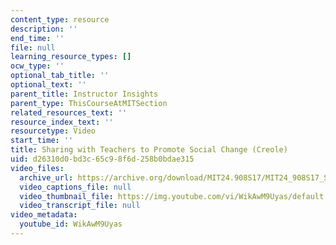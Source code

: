 ```yaml
---
content_type: resource
description: ''
end_time: ''
file: null
learning_resource_types: []
ocw_type: ''
optional_tab_title: ''
optional_text: ''
parent_title: Instructor Insights
parent_type: ThisCourseAtMITSection
related_resources_text: ''
resource_index_text: ''
resourcetype: Video
start_time: ''
title: Sharing with Teachers to Promote Social Change (Creole)
uid: d26310d0-bd3c-65c9-8f6d-258b0bdae315
video_files:
  archive_url: https://archive.org/download/MIT24.908S17/MIT24_908S17_Sharing_with_Teachers_Creole_300k.mp4
  video_captions_file: null
  video_thumbnail_file: https://img.youtube.com/vi/WikAwM9Uyas/default.jpg
  video_transcript_file: null
video_metadata:
  youtube_id: WikAwM9Uyas
---
```

